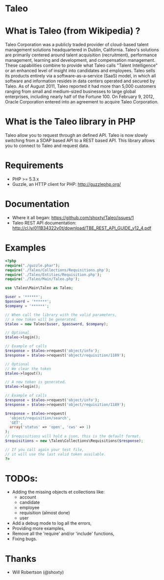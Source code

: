 Taleo
=====

What is Taleo (from Wikipedia) ?
================================
Taleo Corporation was a publicly traded provider of cloud-based talent management solutions headquartered in Dublin, California.
Taleo's solutions are primarily centered around talent acquisition (recruitment), performance management, learning and development, and compensation management.
These capabilities combine to provide what Taleo calls "Talent Intelligence" or an enhanced level of insight into candidates and employees.
Taleo sells its products entirely via a software-as-a-service (SaaS) model, in which all software and information resides in data centers operated and secured by Taleo.
As of August 2011, Taleo reported it had more than 5,000 customers ranging from small and medium-sized businesses to large global enterprises, including nearly half of the Fortune 100.
On February 9, 2012, Oracle Corporation entered into an agreement to acquire Taleo Corporation.

What is the Taleo library in PHP
================================
Taleo allow you to request through an defined API.
Taleo is now slowly switching from a SOAP based API to a REST based API.
This library allows you to connect to Taleo and request data.

Requirements
============
 * PHP >= 5.3.x
 * Guzzle, an HTTP client for PHP: http://guzzlephp.org/

Documentation
=============
 * Where it all began: https://github.com/shoxty/Taleo/issues/1
 * Taleo REST API documentation: http://cl.ly/011B34322v0t/download/TBE_REST_API_GUIDE_v12_4.pdf

Examples
========

```php
<?php
require("./guzzle.phar");
require('./Taleo/Collections/Requisitions.php');
require('./Taleo/Entities/Requisition.php');
require('./Taleo/Main/Taleo.php');

use \Taleo\Main\Taleo as Taleo;

$user = '******';
$password = '******';
$company = '******';

// When call the library with the valid parameters,
// a new token will be generated.
$taleo = new Taleo($user, $password, $company);

// Optional
$taleo->login();

// Example of calls
$response = $taleo->request('object/info');
$response = $taleo->request('object/requisition/1189');

// Optional
// We clear the token
$taleo->logout();

// A new token is generated.
$taleo->login();

// Example of calls
$response = $taleo->request('object/info');
$response = $taleo->request('object/requisition/1189');

$response = $taleo->request(
  'object/requisition/search',
  'GET',
  array('status' => 'open', 'cws' => 1)
);
// $requisitions will hold a json, this is the default format.
$requisitions = new \Taleo\Collections\Requisitions($response);

// If you call again your test file,
// it will use the last valid token available.
?>
```

TODOs:
======
 * Adding the missing objects et collections like:
   * account
   * candidate
   * employee
   * requisition (almost done)
   * user
 * Add a debug mode to log all the errors,
 * Providing more examples,
 * Remove all the 'require' and/or 'include' functions,
 * Fixing bugs.

Thanks
======
 * Will Robertson (@shoxty)
